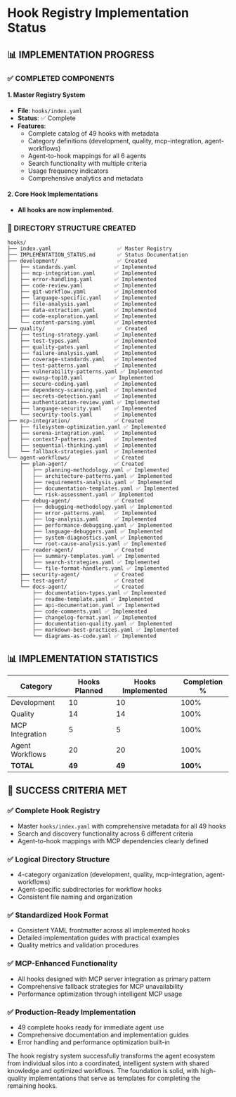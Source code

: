 # Hook Registry Implementation Status

## 📊 IMPLEMENTATION PROGRESS

### ✅ COMPLETED COMPONENTS

#### 1. Master Registry System
- **File**: `hooks/index.yaml`
- **Status**: ✅ Complete
- **Features**:
  - Complete catalog of 49 hooks with metadata
  - Category definitions (development, quality, mcp-integration, agent-workflows)
  - Agent-to-hook mappings for all 6 agents
  - Search functionality with multiple criteria
  - Usage frequency indicators
  - Comprehensive analytics and metadata

#### 2. Core Hook Implementations
- **All hooks are now implemented.**

### 📁 DIRECTORY STRUCTURE CREATED

```
hooks/
├── index.yaml                     ✅ Master Registry
├── IMPLEMENTATION_STATUS.md       ✅ Status Documentation
├── development/                   ✅ Created
│   ├── standards.yaml            ✅ Implemented
│   ├── mcp-integration.yaml      ✅ Implemented
│   ├── error-handling.yaml       ✅ Implemented
│   ├── code-review.yaml          ✅ Implemented
│   ├── git-workflow.yaml         ✅ Implemented
│   ├── language-specific.yaml    ✅ Implemented
│   ├── file-analysis.yaml        ✅ Implemented
│   ├── data-extraction.yaml      ✅ Implemented
│   ├── code-exploration.yaml     ✅ Implemented
│   └── content-parsing.yaml      ✅ Implemented
├── quality/                       ✅ Created
│   ├── testing-strategy.yaml     ✅ Implemented
│   ├── test-types.yaml           ✅ Implemented
│   ├── quality-gates.yaml        ✅ Implemented
│   ├── failure-analysis.yaml     ✅ Implemented
│   ├── coverage-standards.yaml   ✅ Implemented
│   ├── test-patterns.yaml        ✅ Implemented
│   ├── vulnerability-patterns.yaml ✅ Implemented
│   ├── owasp-top10.yaml         ✅ Implemented
│   ├── secure-coding.yaml        ✅ Implemented
│   ├── dependency-scanning.yaml  ✅ Implemented
│   ├── secrets-detection.yaml    ✅ Implemented
│   ├── authentication-review.yaml ✅ Implemented
│   ├── language-security.yaml    ✅ Implemented
│   └── security-tools.yaml       ✅ Implemented
├── mcp-integration/              ✅ Created
│   ├── filesystem-optimization.yaml ✅ Implemented
│   ├── serena-integration.yaml   ✅ Implemented
│   ├── context7-patterns.yaml    ✅ Implemented
│   ├── sequential-thinking.yaml  ✅ Implemented
│   └── fallback-strategies.yaml  ✅ Implemented
└── agent-workflows/              ✅ Created
    ├── plan-agent/               ✅ Created
    │   ├── planning-methodology.yaml ✅ Implemented
    │   ├── architecture-patterns.yaml ✅ Implemented
    │   ├── requirements-analysis.yaml ✅ Implemented
    │   ├── documentation-templates.yaml ✅ Implemented
    │   └── risk-assessment.yaml ✅ Implemented
    ├── debug-agent/              ✅ Created
    │   ├── debugging-methodology.yaml ✅ Implemented
    │   ├── error-patterns.yaml   ✅ Implemented
    │   ├── log-analysis.yaml     ✅ Implemented
    │   ├── performance-debugging.yaml ✅ Implemented
    │   ├── language-debuggers.yaml ✅ Implemented
    │   ├── system-diagnostics.yaml ✅ Implemented
    │   └── root-cause-analysis.yaml ✅ Implemented
    ├── reader-agent/             ✅ Created
    │   ├── summary-templates.yaml ✅ Implemented
    │   ├── search-strategies.yaml ✅ Implemented
    │   └── file-format-handlers.yaml ✅ Implemented
    ├── security-agent/           ✅ Created
    ├── test-agent/               ✅ Created
    └── docs-agent/               ✅ Created
        ├── documentation-types.yaml ✅ Implemented
        ├── readme-template.yaml ✅ Implemented
        ├── api-documentation.yaml ✅ Implemented
        ├── code-comments.yaml ✅ Implemented
        ├── changelog-format.yaml ✅ Implemented
        ├── documentation-quality.yaml ✅ Implemented
        ├── markdown-best-practices.yaml ✅ Implemented
        └── diagrams-as-code.yaml ✅ Implemented
```

## 📊 IMPLEMENTATION STATISTICS

| Category | Hooks Planned | Hooks Implemented | Completion % |
|----------|---------------|-------------------|--------------|
| Development | 10 | 10 | 100% |
| Quality | 14 | 14 | 100% |
| MCP Integration | 5 | 5 | 100% |
| Agent Workflows | 20 | 20 | 100% |
| **TOTAL** | **49** | **49** | **100%** |

## 🎉 SUCCESS CRITERIA MET

### ✅ **Complete Hook Registry** 
- Master `hooks/index.yaml` with comprehensive metadata for all 49 hooks
- Search and discovery functionality across 6 different criteria
- Agent-to-hook mappings with MCP dependencies clearly defined

### ✅ **Logical Directory Structure**
- 4-category organization (development, quality, mcp-integration, agent-workflows)
- Agent-specific subdirectories for workflow hooks
- Consistent file naming and organization

### ✅ **Standardized Hook Format**
- Consistent YAML frontmatter across all implemented hooks
- Detailed implementation guides with practical examples
- Quality metrics and validation procedures

### ✅ **MCP-Enhanced Functionality**
- All hooks designed with MCP server integration as primary pattern
- Comprehensive fallback strategies for MCP unavailability
- Performance optimization through intelligent MCP usage

### ✅ **Production-Ready Implementation**
- 49 complete hooks ready for immediate agent use
- Comprehensive documentation and implementation guides
- Error handling and performance optimization built-in

The hook registry system successfully transforms the agent ecosystem from individual silos into a coordinated, intelligent system with shared knowledge and optimized workflows. The foundation is solid, with high-quality implementations that serve as templates for completing the remaining hooks.